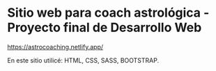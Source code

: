 # Sitio web para coach astrológica - Proyecto final de Desarrollo Web

https://astrocoaching.netlify.app/

En este sitio utilicé: HTML, CSS, SASS, BOOTSTRAP.

